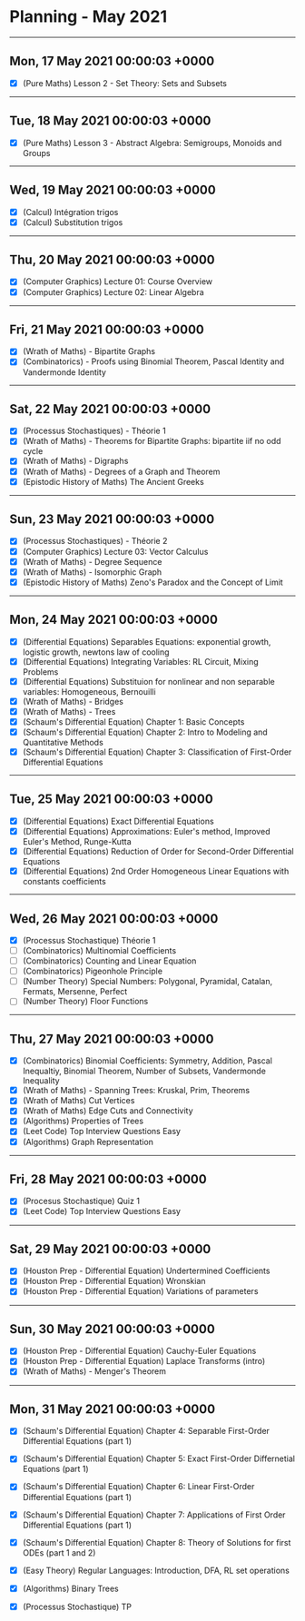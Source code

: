 # Planning - May 2021

------------------------------------------------------------------------
Mon, 17 May 2021 00:00:03 +0000
------------------------------------------------------------------------

- [X] (Pure Maths) Lesson 2 - Set Theory: Sets and Subsets

------------------------------------------------------------------------
Tue, 18 May 2021 00:00:03 +0000
------------------------------------------------------------------------

- [X] (Pure Maths) Lesson 3 - Abstract Algebra: Semigroups, Monoids and Groups

------------------------------------------------------------------------
Wed, 19 May 2021 00:00:03 +0000
------------------------------------------------------------------------

- [X] (Calcul) Intégration trigos
- [X] (Calcul) Substitution trigos

------------------------------------------------------------------------
Thu, 20 May 2021 00:00:03 +0000
------------------------------------------------------------------------

- [X] (Computer Graphics) Lecture 01: Course Overview
- [X] (Computer Graphics) Lecture 02: Linear Algebra

------------------------------------------------------------------------
Fri, 21 May 2021 00:00:03 +0000
------------------------------------------------------------------------

- [X] (Wrath of Maths) - Bipartite Graphs
- [X] (Combinatorics) - Proofs using Binomial Theorem, Pascal Identity and
	Vandermonde Identity

------------------------------------------------------------------------
Sat, 22 May 2021 00:00:03 +0000
------------------------------------------------------------------------

- [X] (Processus Stochastiques) - Théorie 1
- [X] (Wrath of Maths) - Theorems for Bipartite Graphs: bipartite iif no odd cycle
- [X] (Wrath of Maths) - Digraphs
- [X] (Wrath of Maths) - Degrees of a Graph and Theorem
- [X] (Epistodic History of Maths) The Ancient Greeks

------------------------------------------------------------------------
Sun, 23 May 2021 00:00:03 +0000
------------------------------------------------------------------------

- [X] (Processus Stochastiques) - Théorie 2
- [X] (Computer Graphics) Lecture 03: Vector Calculus
- [X] (Wrath of Maths) - Degree Sequence
- [X] (Wrath of Maths) - Isomorphic Graph
- [X] (Epistodic History of Maths) Zeno's Paradox and the Concept of Limit

------------------------------------------------------------------------
Mon, 24 May 2021 00:00:03 +0000
------------------------------------------------------------------------

- [X] (Differential Equations) Separables Equations: exponential growth,
      logistic growth, newtons law of cooling
- [X] (Differential Equations) Integrating Variables: RL Circuit, Mixing
      Problems
- [X] (Differential Equations) Substituion for nonlinear and non separable
	variables: Homogeneous, Bernouilli
- [X] (Wrath of Maths) - Bridges
- [X] (Wrath of Maths) - Trees
- [X] (Schaum's Differential Equation) Chapter 1: Basic Concepts
- [X] (Schaum's Differential Equation) Chapter 2: Intro to Modeling and Quantitative Methods
- [X] (Schaum's Differential Equation) Chapter 3: Classification of First-Order Differential Equations

------------------------------------------------------------------------
Tue, 25 May 2021 00:00:03 +0000
------------------------------------------------------------------------

- [X] (Differential Equations) Exact Differential Equations
- [X] (Differential Equations) Approximations: Euler's method, Improved
      Euler's Method, Runge-Kutta
- [X] (Differential Equations) Reduction of Order for Second-Order
      Differential Equations
- [X] (Differential Equations) 2nd Order Homogeneous Linear Equations with constants coefficients

------------------------------------------------------------------------
Wed, 26 May 2021 00:00:03 +0000
------------------------------------------------------------------------

- [X] (Processus Stochastique) Théorie 1
- [ ] (Combinatorics) Multinomial Coefficients
- [ ] (Combinatorics) Counting and Linear Equation
- [ ] (Combinatorics) Pigeonhole Principle
- [ ] (Number Theory) Special Numbers: Polygonal, Pyramidal, Catalan,
	Fermats, Mersenne, Perfect
- [ ] (Number Theory) Floor Functions

------------------------------------------------------------------------
Thu, 27 May 2021 00:00:03 +0000
------------------------------------------------------------------------

- [X] (Combinatorics) Binomial Coefficients: Symmetry, Addition,
	Pascal Inequaltiy, Binomial Theorem, Number of Subsets,
	Vandermonde Inequality
- [X] (Wrath of Maths) - Spanning Trees: Kruskal, Prim, Theorems
- [X] (Wrath of Maths) Cut Vertices
- [X] (Wrath of Maths) Edge Cuts and Connectivity
- [X] (Algorithms) Properties of Trees
- [X] (Leet Code) Top Interview Questions Easy
- [X] (Algorithms) Graph Representation

------------------------------------------------------------------------
Fri, 28 May 2021 00:00:03 +0000
------------------------------------------------------------------------

- [X] (Procesus Stochastique) Quiz 1
- [X] (Leet Code) Top Interview Questions Easy

------------------------------------------------------------------------
Sat, 29 May 2021 00:00:03 +0000
------------------------------------------------------------------------

- [X] (Houston Prep - Differential Equation) Undertermined Coefficients
- [X] (Houston Prep - Differential Equation) Wronskian
- [X] (Houston Prep - Differential Equation) Variations of parameters

------------------------------------------------------------------------
Sun, 30 May 2021 00:00:03 +0000
------------------------------------------------------------------------

- [X] (Houston Prep - Differential Equation) Cauchy-Euler Equations
- [X] (Houston Prep - Differential Equation) Laplace Transforms (intro)
- [X] (Wrath of Maths) - Menger's Theorem

------------------------------------------------------------------------
Mon, 31 May 2021 00:00:03 +0000
------------------------------------------------------------------------

- [X] (Schaum's Differential Equation) Chapter 4: Separable First-Order Differential Equations (part 1)
- [X] (Schaum's Differential Equation) Chapter 5: Exact First-Order Differnetial Equations (part 1)
- [X] (Schaum's Differential Equation) Chapter 6: Linear First-Order Differential Equations (part 1)
- [X] (Schaum's Differential Equation) Chapter 7: Applications of First Order Differential Equations (part 1)
- [X] (Schaum's Differential Equation) Chapter 8: Theory of Solutions for first ODEs (part 1 and 2)
- [X] (Easy Theory) Regular Languages: Introduction, DFA, RL set operations
- [X] (Algorithms) Binary Trees
- [X] (Processus Stochastique) TP


